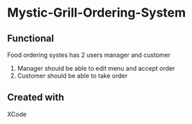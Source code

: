 # Mystic-Grill-Ordering-System

## Functional
Food ordering systes has 2 users manager and customer
1. Manager should be able to edit menu and accept order
2. Customer should be able to take order

## Created with
XCode
